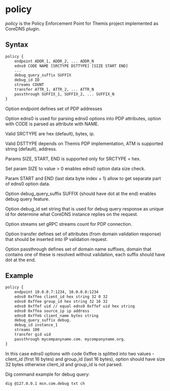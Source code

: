 # policy

*policy* is the Policy Enforcement Point for Themis project implemented as CoreDNS plugin.

## Syntax

~~~ txt
policy {
    endpoint ADDR_1, ADDR_2, ... ADDR_N
    edns0 CODE NAME [SRCTYPE DSTTYPE] [SIZE START END]
    ...
    debug_query_suffix SUFFIX
    debug_id ID
    streams COUNT
    transfer ATTR_1, ATTR_2, ... ATTR_N
    passthrough SUFFIX_1, SUFFIX_2, ... SUFFIX_N
}
~~~

Option endpoint defines set of PDP addresses

Option edns0 is used for parsing edns0 options into PDP attributes, option with CODE is parsed as attribute with NAME.

Valid SRCTYPE are hex (default), bytes, ip.

Valid DSTTYPE depends on Themis PDP implementation, ATM is supported string (default), address.

Params SIZE, START, END is supported only for SRCTYPE = hex.

Set param SIZE to value > 0 enables edns0 option data size check.

Param START and END (last data byte index + 1) allow to get separate part of edns0 option data.

Option debug_query_suffix SUFFIX (should have dot at the end) enables debug query feature.

Option debug_id set string that is used for debug query response as unique id for determine what CoreDNS instance replies on the request.

Option streams set gRPC streams count for PDP connection.

Option transfer defines set of attributes (from domain validation response) that should be inserted into IP validation request.

Option passthrough defines set of domain name suffixes, domain that contains one of these is resolved without validation, each suffix should have dot at the end.


## Example

~~~ txt
policy {
    endpoint 10.0.0.7:1234, 10.0.0.8:1234
    edns0 0xffee client_id hex string 32 0 32
    edns0 0xffee group_id hex string 32 16 32
    edns0 0xffef uid // equal edns0 0xffef uid hex string
    edns0 0xffea source_ip ip address
    edns0 0xffeb client_name bytes string
    debug_query_suffix debug.
    debug_id instance_1
    streams 100
    transfer gid uid
    passthrough mycompanyname.com. mycompanyname.org.
}
~~~

In this case edns0 options with code 0xffee is splitted into two values - client_id (first 16 bytes) and group_id (last 16 bytes), option should have size 32 bytes otherwise client_id and group_id is not parsed.

Dig command example for debug query:
~~~ txt
dig @127.0.0.1 msn.com.debug txt ch
~~~
